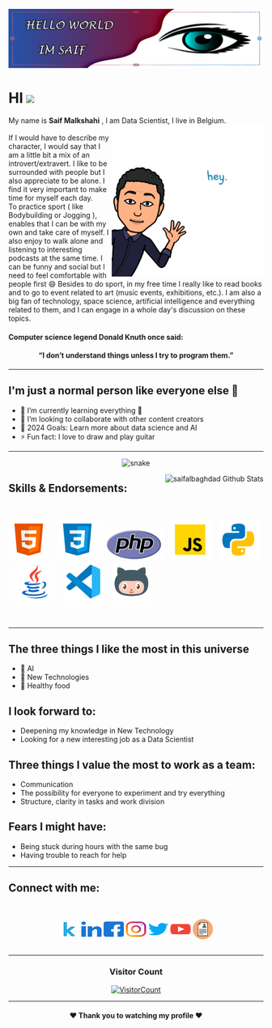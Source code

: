 [![160744959694494596](./img/logo2.png)](https://github.com/saifalbaghdadi?tab=repositories)

# HI <img src="https://raw.githubusercontent.com/saifalbaghdadi/saifalbaghdadi/development/img/Dog.gif" width="50">

My name is **Saif Malkshahi** , I am Data Scientist, I live in Belgium.
<br>
<img align="right" alt="PNG" src="./img/hi.png" width="300px" data-canonical- style="max-width: 100%">
<br>
If I would have to describe my character, I would say that I am a little bit a mix of an introvert/extravert.
I like to be surrounded with people but I also appreciate to be alone.
I find it very important to make time for myself each day.        
To practice sport ( like Bodybuilding or Jogging ), enables that I can be with my own and take care of myself. 
I also enjoy to walk alone and listening to interesting podcasts at the same time. 
I can be funny and social but I need to feel comfortable with people first 😄
Besides to do sport, in my free time I really like to read books and to go to event related to art (music events, exhibitions, etc.).
I am also a big fan of technology, space science, artificial intelligence and everything related to them, and I can engage in a whole day's discussion on these topics.

#### Computer science legend Donald Knuth once said:
<h4 align="center"> “I don’t understand things unless I try to program them.” </h4>

---

## I'm just a normal person like everyone else 👋 

- 🌱 I’m currently learning everything 🤣
- 👯 I’m looking to collaborate with other content creators
- 🥅 2024 Goals: Learn more about data science and AI
- ⚡ Fun fact: I love to draw and play guitar
---

<p align="center">
  <img src="https://raw.githubusercontent.com/saifalbaghdadi/saifalbaghdadi/b77ee61c1475cceabcff6d6fde52b32933ee2c20/img/github-contribution-grid-snake.svg" alt="snake"></center>
</p>

<img align="right" alt="saifalbaghdad Github Stats" src="https://github-readme-stats.vercel.app/api?username=saifalbaghdadi&show_icons=true&hide_border=true" />

## Skills & Endorsements:

<br>

[![website](./img/html.svg)](https://www.sololearn.com/Certificate/1014-23753440/jpg)
&nbsp;&nbsp;
[![website](./img/css.svg)](https://www.sololearn.com/Certificate/1023-23753440/jpg)
&nbsp;&nbsp;
[![website](./img/php.svg)](https://www.sololearn.com/Certificate/1059-23753440/jpg)
&nbsp;&nbsp;
[![website](./img/javascript.svg)](https://www.sololearn.com/certificates/course/en/23753440/1024/landscape/png)
&nbsp;&nbsp;
[![website](./img/python.svg)](https://www.python.org)
&nbsp;&nbsp;
[![website](./img/java.svg)](https://www.oracle.com/index.html)
&nbsp;&nbsp;
[![website](./img/vscode.svg)](https://code.visualstudio.com)
&nbsp;&nbsp;
[![website](./img/github2.svg)](https://github.com/saifalbaghdadi)
<br>
<br>
<br>

---

## The three things I like the most in this universe
- 🤖 AI
-  🚀 New Technologies 
- 🍉 Healthy food 

## I look forward to:
- Deepening my knowledge in New Technology
- Looking for a new interesting job as a Data Scientist

## Three things I value the most to work as a team:
- Communication
- The possibility for everyone to experiment and try everything
- Structure, clarity in tasks and work division

## Fears I might have:
- Being stuck during hours with the same bug
- Having trouble to reach for help
---
## Connect with me:
<br>

<p align="center">
<a href="https://www.kaggle.com/saifalbaghdadi6" target="blank"><img align="center" src="./img/kaggle.svg" alt="gautamkrishnar" height="30" width="40" /></a>
<a href="https://www.linkedin.com/in/saif-malkshahi" target="blank"><img align="center" src="./img/linkedin.svg" alt="gautamkrishnar" height="30" width="40" /></a>
<a href="https://www.facebook.com/saifalbaghdadi6" target="blank"><img align="center" src="./img/facebook.svg" alt="gautamkrishnar" height="30" width="40" /></a>
<a href="https://www.instagram.com/saifalbaghdadi3" target="blank"><img align="center" src="./img/instagram.svg" alt="gautamkrishnar" height="30" width="40" /></a>
<a href="https://twitter.com/saifalbaghdadi3" target="blank"><img align="center" src="./img/twitter.svg" alt="4214976" height="30" width="40" /></a>
<a href="https://www.youtube.com/channel/UCYA7Fq54Hos6u8nMpTy41lA" target="blank"><img align="center" src="./img/youtube.svg" alt="gautamkrishnar" height="30" width="40" /></a>
<a href="https://github.com/saifalbaghdadi/saifalbaghdadi/blob/development/img/Saif%20Malkshahi%20CV%20EN.pdf" target="blank"><img align="center" src="./img/CV.svg" alt="gautamkrishnar" height="40" width="40" /></a>
<br>
<br>

---

<h3 align="center">Visitor Count</h3>
<a align="center" href="https://profile-counter.glitch.me/{Apurva-tech}/count.svg">
  
  ![VisitorCount](https://profile-counter.glitch.me/{Apurva-tech}/count.svg)  
  
</a>

---
<h4 align="center"> ❤️ Thank you to watching my profile ❤️ </h4>
